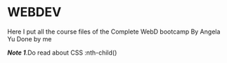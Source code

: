 # WEBDEV

Here I put all the course files of the Complete WebD bootcamp By Angela Yu Done by me

_**Note 1**_.Do read about CSS :nth-child()
